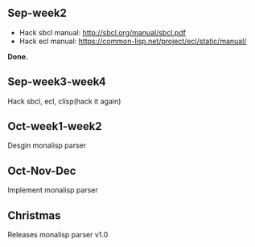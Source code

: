 
## Sep-week2
- Hack sbcl manual: http://sbcl.org/manual/sbcl.pdf
- Hack ecl manual: https://common-lisp.net/project/ecl/static/manual/

**Done.**

## Sep-week3-week4
Hack sbcl, ecl, clisp(hack it again)

## Oct-week1-week2
Desgin monalisp parser

## Oct-Nov-Dec
Implement monalisp parser

## Christmas
Releases monalisp parser v1.0
